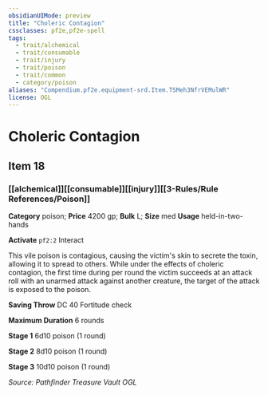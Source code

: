 ```yaml
---
obsidianUIMode: preview
title: "Choleric Contagion"
cssclasses: pf2e,pf2e-spell
tags:
  - trait/alchemical
  - trait/consumable
  - trait/injury
  - trait/poison
  - trait/common
  - category/poison
aliases: "Compendium.pf2e.equipment-srd.Item.TSMeh3NfrVEMulWR"
license: OGL
---
```

# Choleric Contagion
## Item 18
### [[alchemical]][[consumable]][[injury]][[3-Rules/Rule References/Poison]]

**Category** poison; 
**Price** 4200 gp; 
**Bulk** L; **Size** med
**Usage** held-in-two-hands

**Activate** `pf2:2` Interact

This vile poison is contagious, causing the victim's skin to secrete the toxin, allowing it to spread to others. While under the effects of choleric contagion, the first time during per round the victim succeeds at an attack roll with an unarmed attack against another creature, the target of the attack is exposed to the poison.

**Saving Throw** DC 40 Fortitude check

**Maximum Duration** 6 rounds

**Stage 1** 6d10 poison (1 round)

**Stage 2** 8d10 poison (1 round)

**Stage 3** 10d10 poison (1 round)

*Source: Pathfinder Treasure Vault*
*OGL*